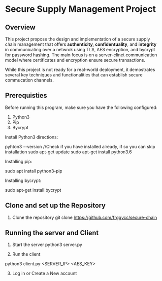 # Secure Supply Management Project

## Overview
This project propose the design and implementation of a secure supply chain management that offers
**authenticity**, **confidentuality**, and **integrity** in communicating over a netwrok using TLS,
AES encryption, and bycrypt for password hashing. The main focus is on a server-clinet communication model where certificates and encryption ensure secure transactions. 

While this project is not ready for a real-world deployment, it demostrates several key techniques
and functionalities that can establish secure commucation channels.

## Prerequisties

Before running this program, make sure you have the following configured:
1. Python3
2. Pip
3. Bycrypt

Install Python3 directions:

  pyhton3 --version //Check if you have installed already, if so you can skip installation
  sudo apt-get update
  sudo apt-get install python3.6

Installing pip:

  sudo apt install python3-pip

Installing bycrypt:

  sudo apt-get install bycrypt

## Clone and set up the Repository

1. Clone the repository
  git clone https://github.com/frggycc/secure-chain

## Running the server and Client
1. Start the server
python3 server.py

2. Run the client

python3 client.py <SERVER_IP> <PORT> <AES_KEY>

3. Log in or Create a New account

